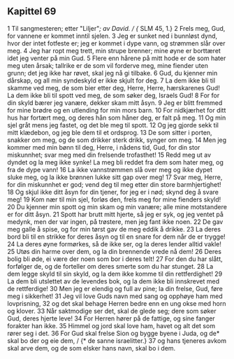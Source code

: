 ## Kapittel 69

1 Til sangmesteren; etter "Liljer"*; av David. / {* SLM 45, 1.}
2 Frels meg, Gud, for vannene er kommet inntil sjelen.
3 Jeg er sunket ned i bunnløst dynd, hvor der intet fotfeste er; jeg er kommet i dype vann, og strømmen slår over meg.
4 Jeg har ropt meg trett, min strupe brenner; mine øyne er borttæret idet jeg venter på min Gud.
5 Flere enn hårene på mitt hode er de som hater meg uten årsak; tallrike er de som vil forderve meg, mine fiender uten grunn; det jeg ikke har røvet, skal jeg nå gi tilbake.
6 Gud, du kjenner min dårskap, og all min syndeskyld er ikke skjult for deg.
7 La dem ikke bli til skamme ved meg, de som bier etter deg, Herre, Herre, hærskarenes Gud! La dem ikke bli til spott ved meg, de som søker deg, Israels Gud!
8 For for din skyld bærer jeg vanære, dekker skam mitt åsyn.
9 Jeg er blitt fremmed for mine brødre og en utlending for min mors barn.
10 For nidkjærhet for ditt hus har fortært meg, og deres hån som håner deg, er falt på meg.
11 Og min sjel gråt mens jeg fastet, og det ble meg til spott.
12 Og jeg gjorde sekk til mitt klædebon, og jeg ble dem til et ordsprog.
13 De som sitter i porten, snakker om meg, og de som drikker sterk drikk, synger om meg.
14 Men jeg kommer med min bønn til deg, Herre, i nådens tid, Gud, for din stor miskunnhet; svar meg med din frelsende trofasthet!
15 Redd meg ut av dyndet og la meg ikke synke! La meg bli reddet fra dem som hater meg, og fra de dype vann!
16 La ikke vannstrømmen slå over meg og ikke dypet sluke meg, og la ikke brønnen lukke sitt gap over meg!
17 Svar meg, Herre, for din miskunnhet er god; vend deg til meg etter din store barmhjertighet!
18 Og skjul ikke ditt åsyn for din tjener, for jeg er i nød; skynd deg å svare meg!
19 Kom nær til min sjel, forløs den, frels meg for mine fienders skyld!
20 Du kjenner min spott og min skam og min vanære; alle mine motstandere er for ditt åsyn.
21 Spott har brutt mitt hjerte, så jeg er syk, og jeg ventet på medynk, men der var ingen, på trøstere, men jeg fant ikke noen.
22 De gav meg galle å spise, og for min tørst gav de meg eddik å drikke.
23 La deres bord bli til en strikke for deres åsyn og til en snare for dem når de er trygge!
24 La deres øyne formørkes, så de ikke ser, og la deres lender alltid vakle!
25 Utøs din harme over dem, og la din brennende vrede nå dem!
26 Deres bolig bli øde, ei være der noen som bor i deres telt!
27 For den du har slått, forfølger de, og de forteller om deres smerte som du har stunget.
28 La dem legge skyld til sin skyld, og la dem ikke komme til din rettferdighet!
29 La dem bli utslettet av de levendes bok, og la dem ikke bli innskrevet med de rettferdige!
30 Men jeg er elendig og full av pine; la din frelse, Gud, føre meg i sikkerhet!
31 Jeg vil love Guds navn med sang og opphøye ham med lovprisning,
32 og det skal behage Herren bedre enn en ung okse med horn og klover.
33 Når saktmodige ser det, skal de glede seg; dere som søker Gud, deres hjerte leve!
34 For Herren hører på de fattige, og sine fanger forakter han ikke.
35 Himmel og jord skal love ham, havet og alt det som rører seg i det.
36 For Gud skal frelse Sion og bygge byene i Juda, og de* skal bo der og eie dem, / {* de sanne israelitter.}
37 og hans tjeneres avkom skal arve dem, og de som elsker hans navn, skal bo i dem.
